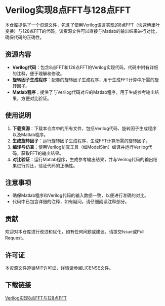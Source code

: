 # Verilog实现8点FFT与128点FFT

本仓库提供了一个资源文件，包含了使用Verilog语言实现的8点FFT（快速傅里叶变换）与128点FFT的代码。该资源文件可以直接与Matlab的输出结果进行对比，确保代码的正确性。

## 资源内容

- **Verilog代码**：包含8点FFT和128点FFT的Verilog实现代码，代码中附有详细的注释，便于理解和修改。
- **旋转因子生成程序**：配套的旋转因子生成程序，用于生成FFT计算中所需的旋转因子。
- **Matlab程序**：提供了与Verilog代码对应的Matlab程序，用于生成参考输出结果，方便对比验证。

## 使用说明

1. **下载资源**：下载本仓库中的所有文件，包括Verilog代码、旋转因子生成程序以及Matlab程序。
2. **生成旋转因子**：运行旋转因子生成程序，生成FFT计算所需的旋转因子。
3. **编译与仿真**：使用Verilog仿真工具（如ModelSim）编译并运行Verilog代码，获取FFT的输出结果。
4. **对比验证**：运行Matlab程序，生成参考输出结果，并与Verilog代码的输出结果进行对比，验证代码的正确性。

## 注意事项

- 确保Matlab程序和Verilog代码的输入数据一致，以便进行准确的对比。
- 代码中已包含详细的注释，如有疑问，请仔细阅读注释部分。

## 贡献

欢迎对本仓库进行改进和优化，如有任何问题或建议，请提交Issue或Pull Request。

## 许可证

本资源文件遵循MIT许可证，详情请参阅LICENSE文件。

## 下载链接

[Verilog实现8点FFT与128点FFT](https://pan.quark.cn/s/19291136bc44)